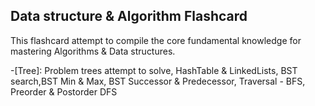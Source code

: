 ## Data structure & Algorithm Flashcard

This flashcard attempt to compile the core fundamental knowledge for
mastering Algorithms & Data structures.

-[Tree]: Problem trees attempt to solve, HashTable & LinkedLists, BST search,BST Min & Max, BST Successor & Predecessor, Traversal - BFS, Preorder & Postorder DFS
